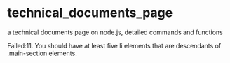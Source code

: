 # technical_documents_page
a technical documents page on node.js, detailed commands and functions 


<BS>Failed:11. You should have at least five li elements that are descendants of .main-section elements.
